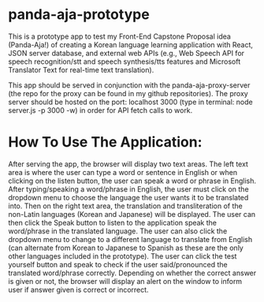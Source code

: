 # panda-aja-prototype

This is a prototype app to test my Front-End Capstone Proposal idea (Panda-Aja!) of creating a Korean language learning application with React, JSON server database, and external web APIs (e.g., Web Speech API for speech recognition/stt and speech synthesis/tts features and Microsoft Translator Text for real-time text translation).

This app should be served in conjunction with the panda-aja-proxy-server (the repo for the proxy can be found in my github repositories). The proxy server should be hosted on the port: localhost 3000 (type in terminal: node server.js -p 3000 -w) in order for API fetch calls to work.

# How To Use The Application:

After serving the app, the browser will display two text areas. The left text area is where the user can type a word or sentence in English or when clicking on the listen button, the user can speak a word or phrase in English.
After typing/speaking a word/phrase in English, the user must click on the dropdown menu to choose the language the user wants it to be translated into.
Then on the right text area, the translation and transliteration of the non-Latin languages (Korean and Japanese) will be displayed.
The user can then click the Speak button to listen to the application speak the word/phrase in the translated language.
The user can also click the dropdown menu to change to a different language to translate from English (can alternate from Korean to Japanese to Spanish as these are the only other languages included in the prototype).
The user can click the test yourself button and speak to check if the user said/pronounced the translated word/phrase correctly. Depending on whether the correct answer is given or not, the browser will display an alert on the window to inform user if answer given is correct or incorrect.
